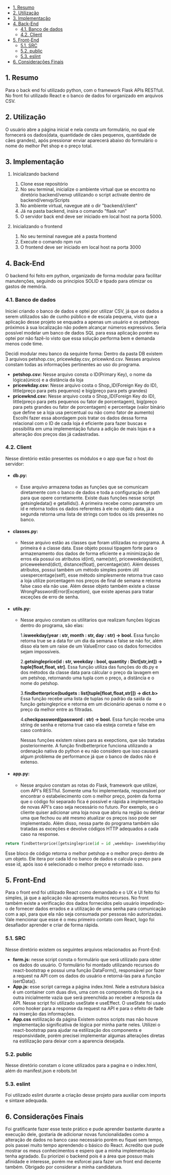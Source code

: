 
- [1. Resumo](#1-resumo)
- [2. Utilização](#2-utilização)
- [3. Implementação](#3-implementação)
- [4. Back-End](#4-back-end)
  - [4.1. Banco de dados](#41-banco-de-dados)
  - [4.2. Client](#42-client)
- [5. Front-End](#5-front-end)
  - [5.1. SRC](#51-src)
  - [5.2. public](#52-public)
  - [5.3. eslint](#53-eslint)
- [6. Considerações Finais](#6-considerações-finais)
## 1. Resumo
Para o back end foi utilizado python, com o framework Flask APIs RESTfull. No front foi utilizado React e o banco de dados foi organizado em arquivos CSV.
## 2. Utilização
O usuário abre a página inicial e nela consta um formulário, no qual ele fornecerá os dados(data, quantidade de cães pequenos, quantidade de cães grandes), após pressionar enviar aparecerá abaixo do formulário o nome do melhor Pet shop e o preço total.

## 3. Implementação
1. Inicializando backend
   1. Clone esse repositório
   2.  No seu terminal, inicialize o ambiente virtual que se encontra no diretório backend/venvp utilizando o script activate dentro de backend/venvp/Scripts
   3.  No ambiente virtual, navegue até o dir "backend/client"
   4.  Já na pasta backend, insira o comando "flask run"
   5.  O servidor back end deve ser iniciado em local host na porta 5000.

2. Inicializando o frontend
   1. No seu terminal navegue até a pasta frontend
   2. Execute o comando npm run
   3. O frontend deve ser iniciado em local host na porta 3000

## 4. Back-End
O backend foi feito em python, organizado de forma modular para facilitar manutenções, seguindo os principios SOLID e tipado para otimizar os gastos de memória.

### 4.1. Banco de dados
Iniciei criando o banco de dados e optei por utilizar CSV, já que os dados a serem utilizados são de cunho público e de escala pequena, visto que a aplicação desse projeto se enquadra a apenas um usuário e os petshops próximos à sua localização não podem alcançar números expressivos. Seria possível modelar um banco de dados SQL para essa aplicação porém eu optei por não fazê-lo visto que essa solução performa bem e demanda menos code time.<p>
Decidi modular meu banco da sequinte forma:
Dentro da pasta DB existem 3 arquivos petshop.csv, pricewkday.csv, pricewknd.csv. Nesses arquivos constam todas as informações pertinentes ao uso do programa.
- **petshop.csv:** Nesse arquivo consta o ID(Primary Key), o nome da lógica(único) e a distância da loja
- **pricewkday.csv:** Nesse arquivo costa o Shop_ID(Foreign Key do ID), little(preço para pets pequenos) e big(preço para pets grandes)
- **pricewknd.csv:** Nesse arquivo costa o Shop_ID(Foreign Key do ID), little(preço para pets pequenos ou fator de porcentagem), big(preço para pets grandes ou fator de porcentagem) e percentage (valor binário que define se a loja usa percentual ou não como fator de aumento)
Escolhi fazer essa abordagem pois tratar os dados dessa forma relacional com o ID de cada loja é eficiente para fazer buscas e possibilita em uma implementação futura a adição de mais lojas e a alteração dos preços das já cadastradas.<p>

### 4.2. Client

Nesse diretório estão presentes os módulos e o app que faz o host do servidor:<p>

- #### db.py:
  - Esse arquivo armazena todas as funções que se comunicam diretamente com o banco de dados e toda a configuração de path para que opere corretamente. Existe duas funções nesse script getsingledata() e getallids(). A primeira recebe como parametro um id e retorna todos os dados referentes à ele no objeto data, já a segunda retorna uma lista de strings com todos os ids presentes no banco.

- #### classes.py:
  - Nesse arquivo estão as classes que foram utilizadas no programa. A primeira é a classe data. Esse objeto possui tipagem forte para o armazenamento dos dados de forma eficiente e a minimização de erros ela possui os atributos id(int), name(str), priceweekdays(dict), priceweekend(dict), distance(float), percentage(str). Além desses atributos, possui também um método simples porém útil usespercentage(self), esse método simplesmente retorna true caso a loja utilize porcentagem nos preços de final de semana e retorna false caso ela não use. Além desse objeto também existe a classe WrongPasswordError(Exception), que existe apenas para tratar exceções de erro de senha.

- #### utils.py:
  - Nesse arquivo constam os utilitarios que realizam funções lógicas dentro do programa, são elas: <p></p>
    1.**isweekday(year : str, month : str, day : str) -> bool.**  Essa função retorna true se a data for um dia da semana e false se não for, além disso ela tem um raise de um ValueError caso os dados fornecidos sejam impossíveis.<p></p>
    2.**getsingleprice(id : str, weekday : bool, quantity : Dict[str,int]) -> tuple[float,float, str].**  Essa função utiliza das funções do db.py e dos métodos da classe data para cálcular o preço da lavagem em um petshop, retornando uma tupla com o preço, a distância e o nome do petshop. <p></p>
    3.**findbetterprice(budgets : list[tuple[float,float,str]]) -> dict.b>**  Essa função recebe uma lista de tuplas no padrão da saída da função getsingleprice e retorna em um dicionário apenas o nome e o preço da melhor entre as filtradas.<p></p>
    4.**checkpassword(password : str) -> bool.**  Essa função recebe uma string de senha e retorna true caso ela esteja correta e false em caso contrário.<p></p>
    Nessas funções existem raises para as exepctions, que são tratadas posteriormente. A função findbetterprice funciona utilizando a ordenação nativa do python e eu não considero que isso causará algum problema de performance já que o banco de dados não é extenso.

- #### app.py:
  - Nesse arquivo constam as rotas do Flask, framework que utilizei, com API's RESTful. Somente uma foi implementada, responsável por encontrar o estabelecimento com o melhor preço, porém da forma que o código foi separado fica é possível e rápida a implementação de novas API's caso seja necessário no futuro. Por exemplo, se o cliente quiser adicionar uma loja nova que abriu na região ou deletar uma que fechou ou até mesmo atualizar os preços isso pode ser implementado. Além disso, nessa parte do programa também são tratadas as exceções e devolve códigos HTTP adequados a cada caso na response.

```python
return findbetterprice([getsingleprice(id = id ,weekday= isweekday(day = data['day'], month = data['month'], year=data['year']), quantity= data["quantity"]) for id in getallids()])
```
Esse bloco de código retorna o melhor petshop e o melhor preço dentro de um objeto. Ele itera por cada Id no banco de dados e calcula o preço para esse id, após isso é selecionado o melhor preço e retornado isso.

## 5. Front-End
Para o front end foi utilizado React como demandado e o UX e UI feito foi simples, já que a aplicação não apresenta muitos recursos. No front também existe a verificação dos dados fornecidos pelo usuário impedindo-o de fornecer dados errados e a utilização de uma senha para comunicação com a api, para que ela não seja consumada por pessoas não autorizadas. Vale mencionar que esse é o meu primeiro contato com React, logo foi desafiador aprender e criar de forma rápida.

### 5.1. SRC
Nesse diretório existem os seguintes arquivos relacionados ao Front-End:
- **form.js:** nesse script consta o formulário que será utilizado para obter os dados do usuário. O formulário foi montado utilizando recursos do react-bootstrap e possui uma função DataForm(), responsável por fazer a request na API com os dados do usuário e retorná-las para a função isertData().
- **App.js:** esse script carrega a página index.html. Nele a estrutura básica é um container com duas divs, uma com os components do form.js e a outra inicialmente vazia que será preenchida ao receber a resposta da API. Nesse script foi utilizado useState e useEffect. O useState foi usado como hooker para a response da request na API e para o efeito de fade na inserção das informações.
- **App.css** estilização da página
Existem outros scripts mas não houve implementação significativa de lógica por minha parte neles. Utilizei o react-bootstrap para ajudar na estilização dos components e responsividade, porém precisei implementar algumas alterações diretas na estilização para deixar com a aparencia desejada.

### 5.2. public
Nesse diretório constam o ícone utilizados para a pagina e o index.html, além do manifest.json e robots.txt

### 5.3. eslint
Foi utilizado eslint durante a criação desse projeto para auxiliar com imports e sintaxe adequada.

## 6. Considerações Finais
Foi gratificante fazer esse teste prático e pude aprender bastante durante a execução dele, gostaria de adicionar novas funcionalidades como a alteração de dados no banco caso necessário porém eu fiquei sem tempo, pois passei muito tempo aprendendo o básico do React. Acredito que pude mostrar os meus conhecimentos e espero que a minha implementação tenha agradado. Eu priorizei o backend pois é a área que possuo mais afinidade e interesse, porém me esforcei para fazer um front end decente também. Obrigado por considerar a minha candidatura.
